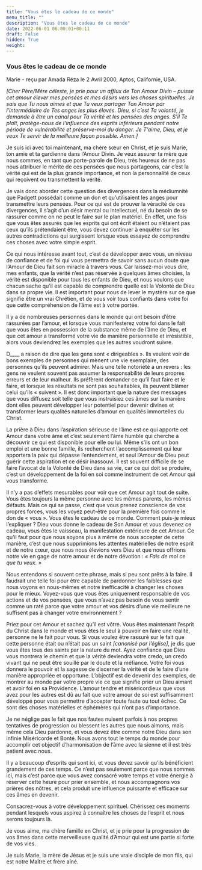 ```yaml
---
title: "Vous êtes le cadeau de ce monde"
menu_title: ""
description: "Vous êtes le cadeau de ce monde"
date: 2022-06-01 06:00:01+00:11
draft: False
hidden: True
weight:
---
```

### Vous êtes le cadeau de ce monde

Marie - reçu par Amada Réza le 2 Avril 2000, Aptos, Californie, USA.

*[Cher Père/Mère céleste, je prie pour un afflux de Ton Amour Divin – puisse cet amour élever mes pensées et mes désirs vers les choses spirituelles. Je sais que Tu nous aimes et que Tu veux partager Ton Amour par l’intermédiaire de Tes anges les plus élevés. Dieu, si c’est Ta volonté, je demande à être un canal pour Ta vérité et les pensées des anges. S’il Te plaît, protège-nous de l’influence des esprits inférieurs pendant notre période de vulnérabilité et préserve-moi du danger. Je T’aime, Dieu, et je veux Te servir de la meilleure façon possible. Amen.]*

Je suis ici avec toi maintenant, ma chère sœur en Christ, et je suis Marie, ton amie et ta gardienne dans l’Amour Divin. Je veux assurer ta mère que nous sommes, en tant que porte-parole de Dieu, très heureux de ne pas nous attribuer le mérite de ces pensées que nous partageons, car c’est la vérité qui est de la plus grande importance, et non la personnalité de ceux qui reçoivent ou transmettent la vérité.

Je vais donc aborder cette question des divergences dans la médiumnité que Padgett possédait comme un don et qu’utilisaient les anges pour transmettre leurs pensées. Pour ce qui est de prouver la véracité de ces divergences, il s’agit d’un désir mental ou intellectuel, né du besoin de se rassurer comme on ne peut le faire sur le plan matériel. En effet, une fois que vous êtes assurés que les esprits qui ont écrit étaient ou n’étaient pas ceux qu’ils prétendaient être, vous devez continuer à enquêter sur les autres contradictions qui surgissent lorsque vous essayez de comprendre ces choses avec votre simple esprit.

Ce qui nous intéresse avant tout, c’est de développer avec vous, un niveau de confiance et de foi qui vous permettra de savoir sans aucun doute que l’Amour de Dieu fait son miracle à travers vous. Car laissez-moi vous dire, mes enfants, que la vérité n’est pas réservée à quelques âmes choisies, la vérité est disponible pour tous les enfants de Dieu, et nous voulons que chacun sache qu’il est capable de comprendre quelle est la Volonté de Dieu dans sa propre vie. Il est important pour nous de lever le mystère sur ce que signifie être un vrai Chrétien, et de vous voir tous confiants dans votre foi que cette compréhension de l’âme est à votre portée.

Il y a de nombreuses personnes dans le monde qui ont besoin d’être rassurées par l’amour, et lorsque vous manifesterez votre foi dans le fait que vous êtes en possession de la substance même de l’âme de Dieu, et que cet amour a transformé votre vie de manière personnelle et irrésistible, alors vous deviendrez les exemples que les autres voudront suivre.

D____ a raison de dire que les gens sont « dirigeables ». Ils veulent voir de bons exemples de personnes qui mènent une vie exemplaire, des personnes qu’ils peuvent admirer. Mais une telle notoriété a un revers : les gens ne veulent souvent pas assumer la responsabilité de leurs propres erreurs et de leur malheur. Ils préfèrent demander ce qu’il faut faire et le faire, et lorsque les résultats ne sont pas souhaitables, ils peuvent blâmer celui qu’ils « suivent ». Il est donc important que la nature des messages que vous diffusez soit telle que vous instruisiez ces âmes sur la manière dont elles peuvent développer leur potentiel pour devenir divines et transformer leurs qualités naturelles d’amour en qualités immortelles du Christ.

La prière à Dieu dans l’aspiration sérieuse de l’âme est ce qui apporte cet Amour dans votre âme et c’est seulement l’âme humble qui cherche à découvrir ce qui est disponible pour elle ou lui. Même s’ils ont un bon emploi et une bonne famille, ils recherchent l’accomplissement qui leur apportera la paix qui dépasse l’entendement, et seul l’Amour de Dieu peut guérir cette aspiration et ce désir inassouvi. Il est souvent difficile de se faire l’avocat de la Volonté de Dieu dans sa vie, car ce qui doit se produire, c’est un développement de la foi en soi comme instrument de cet Amour qui vous transforme.

Il n’y a pas d’effets mesurables pour voir que cet Amour agit tout de suite. Vous êtes toujours la même personne avec les mêmes parents, les mêmes défauts. Mais ce qui se passe, c’est que vous prenez conscience de vos propres forces, vous les voyez peut-être pour la première fois comme le don de « vous ». Vous êtes le cadeau de ce monde. Comment puis-je mieux l’expliquer ? Dieu vous donne le cadeau de Son Amour et vous devenez ce cadeau, vous êtes le vaisseau, la manifestation extérieure de cet Amour.
Ce qu’il faut pour que nous soyons plus à même de nous accepter de cette manière, c’est que nous supprimions les attentes matérielles de notre esprit et de notre cœur, que nous nous élevions vers Dieu et que nous offrions notre vie en gage de notre amour et de notre dévotion : *« Fais de moi ce que tu veux. »*

Nous entendons si souvent cette phrase, mais si peu sont prêts à la faire. Il faudrait une telle foi pour être capable de pardonner les faiblesses que nous voyons en nous-mêmes et notre inefficacité à changer les choses pour le mieux. Voyez-vous que vous êtes uniquement responsable de vos actions et de vos pensées, que vous n’avez pas besoin de vous sentir comme un raté parce que votre amour et vos désirs d’une vie meilleure ne suffisent pas à changer votre environnement ?

Priez pour cet Amour et sachez qu’il est vôtre. Vous êtes maintenant l’esprit du Christ dans le monde et vous êtes le seul à pouvoir en faire une réalité, personne ne le fait pour vous. Si vous voulez être rassuré sur le fait que cette personne était ou n’était pas un saint *[canonisé par l’église]*, je dis que vous êtes tous des saints par la nature du mot. Ayez confiance que Dieu vous montrera le chemin et que la vérité deviendra votre credo, un credo vivant qui ne peut être souillé par le doute et la méfiance. Votre foi vous donnera le pouvoir et la sagesse de discerner la vérité et de le faire d’une manière appropriée et opportune. L’objectif est de devenir des exemples, de montrer au monde par votre propre vie ce que signifie prier un Dieu aimant et avoir foi en sa Providence. L’amour tendre et miséricordieux que vous avez pour les autres est dû au fait que votre amour de soi est suffisamment développé pour vous permettre d’accepter toute faute ou tout échec. Ce sont des choses matérielles et éphémères qui n’ont pas d’importance.

Je ne néglige pas le fait que nos fautes nuisent parfois à nos propres tentatives de progression ou blessent les autres que nous aimons, mais même cela Dieu pardonne, et vous devez être comme notre Dieu dans son infinie Miséricorde et Bonté. Nous avons tout le temps du monde pour accomplir cet objectif d’harmonisation de l’âme avec la sienne et il est très patient avec nous.

Il y a beaucoup d’esprits qui sont ici, et vous devez savoir qu’ils bénéficient grandement de ces temps. Ce n’est pas seulement parce que nous sommes ici, mais c’est parce que vous avez consacré votre temps et votre énergie à réserver cette heure pour prier ensemble, et nous accompagnons vos prières des nôtres, et cela produit une influence puissante et efficace sur ces âmes en devenir.

Consacrez-vous à votre développement spirituel. Chérissez ces moments pendant lesquels vous aspirez à connaître les choses de l’esprit et nous serons toujours là.

Je vous aime, ma chère famille en Christ, et je prie pour la progression de vos âmes dans cette merveilleuse qualité d’Amour qui est une partie si forte de vos vies.

Je suis Marie, la mère de Jésus et je suis une vraie disciple de mon fils, qui est notre Maître et frère aîné.